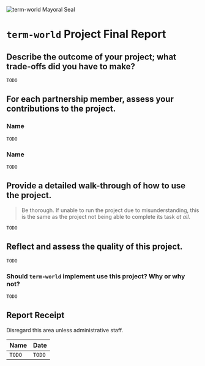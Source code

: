 ![term-world Mayoral Seal](https://user-images.githubusercontent.com/1552764/215439183-8748747c-b24a-48c1-909e-3eb398e8b155.png)

# `term-world` Project Final Report

## Describe the outcome of your project; what trade-offs did you have to make?

`TODO`

## For each partnership member, assess your contributions to the project.

### Name

`TODO`

### Name

`TODO`

## Provide a detailed walk-through of how to use the project.

> Be thorough. If unable to run the project due to misunderstanding, this
> is the same as the project not being able to complete its task _at all_.

`TODO`

## Reflect and assess the quality of this project.

`TODO`

### Should `term-world` implement use this project? Why or why not?

`TODO`

## Report Receipt

Disregard this area unless administrative staff.

|Name           |Date              |
|:--------------|:-----------------|
|`TODO`               |`TODO`                 |

